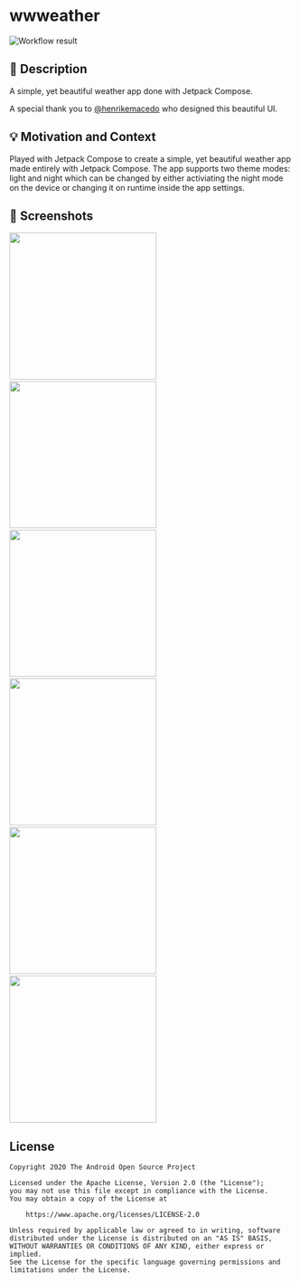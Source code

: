 # wwweather

![Workflow result](https://github.com/cmota/wwweather/workflows/Check/badge.svg)


## :scroll: Description
A simple, yet beautiful weather app done with Jetpack Compose.

A special thank you to [@henrikemacedo](https://twitter.com/henrikemacedo) who designed this beautiful UI.


## :bulb: Motivation and Context
Played with Jetpack Compose to create a simple, yet beautiful weather app made entirely with Jetpack Compose. The app supports two theme modes: light and night which can be changed by either activiating the night mode on the device or changing it on runtime inside the app settings.

## :camera_flash: Screenshots
<img src="/results/screenshot_1.png" width="260">&emsp;
<img src="/results/screenshot_2.png" width="260">&emsp;
<img src="/results/screenshot_3.png" width="260">&emsp;
<img src="/results/screenshot_4.png" width="260">&emsp;
<img src="/results/screenshot_5.png" width="260">&emsp;
<img src="/results/screenshot_6.png" width="260">

## License
```
Copyright 2020 The Android Open Source Project

Licensed under the Apache License, Version 2.0 (the "License");
you may not use this file except in compliance with the License.
You may obtain a copy of the License at

    https://www.apache.org/licenses/LICENSE-2.0

Unless required by applicable law or agreed to in writing, software
distributed under the License is distributed on an "AS IS" BASIS,
WITHOUT WARRANTIES OR CONDITIONS OF ANY KIND, either express or implied.
See the License for the specific language governing permissions and
limitations under the License.
```
